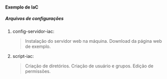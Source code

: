 #### Exemplo de IaC

##### Arquivos de configurações

1) config-servidor-iac:
    > Instalação do servidor web na máquina.
    > Download da página web de exemplo.

2) script-iac:
    > Criação de diretórios.
    > Criação de usuário e grupos.
    > Edição de permissões.

